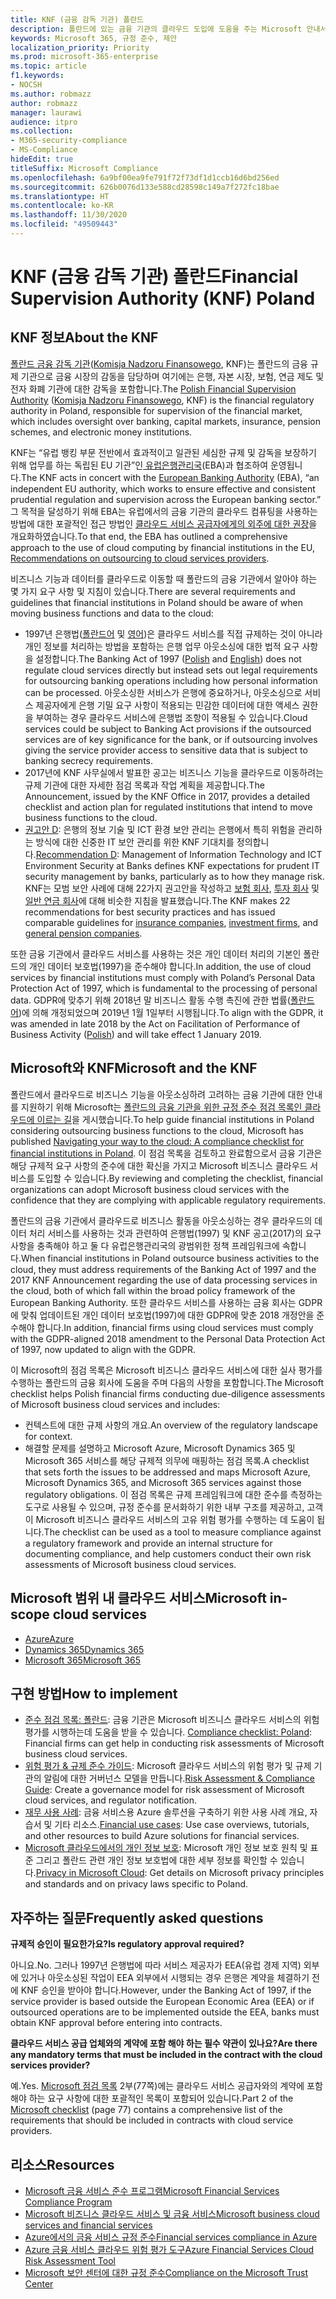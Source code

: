 ```yaml
---
title: KNF (금융 감독 기관) 폴란드
description: 폴란드에 있는 금융 기관의 클라우드 도입에 도움을 주는 Microsoft 안내서입니다.
keywords: Microsoft 365, 규정 준수, 제안
localization_priority: Priority
ms.prod: microsoft-365-enterprise
ms.topic: article
f1.keywords:
- NOCSH
ms.author: robmazz
author: robmazz
manager: laurawi
audience: itpro
ms.collection:
- M365-security-compliance
- MS-Compliance
hideEdit: true
titleSuffix: Microsoft Compliance
ms.openlocfilehash: 6a9bf00ea9fe791f72f73df1d1ccb16d6bd256ed
ms.sourcegitcommit: 626b0076d133e588cd28598c149a7f272fc18bae
ms.translationtype: HT
ms.contentlocale: ko-KR
ms.lasthandoff: 11/30/2020
ms.locfileid: "49509443"
---
```

# <a name="financial-supervision-authority-knf-poland"></a><span data-ttu-id="f6ebd-104">KNF (금융 감독 기관) 폴란드</span><span class="sxs-lookup"><span data-stu-id="f6ebd-104">Financial Supervision Authority (KNF) Poland</span></span>

## <a name="about-the-knf"></a><span data-ttu-id="f6ebd-105">KNF 정보</span><span class="sxs-lookup"><span data-stu-id="f6ebd-105">About the KNF</span></span>

<span data-ttu-id="f6ebd-106">[폴란드 금융 감독 기관](https://www.knf.gov.pl/en/)([Komisja Nadzoru Finansowego](https://www.knf.gov.pl/), KNF)는 폴란드의 금융 규제 기관으로 금융 시장의 감동을 담당하며 여기에는 은행, 자본 시장, 보험, 연금 제도 및 전자 화폐 기관에 대한 감독을 포함합니다.</span><span class="sxs-lookup"><span data-stu-id="f6ebd-106">The [Polish Financial Supervision Authority](https://www.knf.gov.pl/en/) ([Komisja Nadzoru Finansowego](https://www.knf.gov.pl/), KNF) is the financial regulatory authority in Poland, responsible for supervision of the financial market, which includes oversight over banking, capital markets, insurance, pension schemes, and electronic money institutions.</span></span>

<span data-ttu-id="f6ebd-107">KNF는 “유럽 뱅킹 부문 전반에서 효과적이고 일관된 세심한 규제 및 감독을 보장하기 위해 업무를 하는 독립된 EU 기관”인[ 유럽은행관리국](https://eba.europa.eu/about-us)(EBA)과 협조하여 운영됩니다.</span><span class="sxs-lookup"><span data-stu-id="f6ebd-107">The KNF acts in concert with the [European Banking Authority](https://eba.europa.eu/about-us) (EBA), “an independent EU authority, which works to ensure effective and consistent prudential regulation and supervision across the European banking sector.”</span></span> <span data-ttu-id="f6ebd-108">그 목적을 달성하기 위해 EBA는 유럽에서의 금융 기관의 클라우드 컴퓨팅을 사용하는 방법에 대한 포괄적인 접근 방법인 [클라우드 서비스 공급자에게의 외주에 대한 권장](https://eba.europa.eu/documents/10180/2170121/Final+draft+Recommendations+on+Cloud+Outsourcing+%28EBA-Rec-2017-03%29.pdf/5fa5cdde-3219-4e95-946d-0c0d05494362)을 개요화하였습니다.</span><span class="sxs-lookup"><span data-stu-id="f6ebd-108">To that end, the EBA has outlined a comprehensive approach to the use of cloud computing by financial institutions in the EU, [Recommendations on outsourcing to cloud services providers](https://eba.europa.eu/documents/10180/2170121/Final+draft+Recommendations+on+Cloud+Outsourcing+%28EBA-Rec-2017-03%29.pdf/5fa5cdde-3219-4e95-946d-0c0d05494362).</span></span>

<span data-ttu-id="f6ebd-109">비즈니스 기능과 데이터를 클라우드로 이동할 때 폴란드의 금융 기관에서 알아야 하는 몇 가지 요구 사항 및 지침이 있습니다.</span><span class="sxs-lookup"><span data-stu-id="f6ebd-109">There are several requirements and guidelines that financial institutions in Poland should be aware of when moving business functions and data to the cloud:</span></span>

- <span data-ttu-id="f6ebd-110">1997년 은행법([폴란드어](https://www.nbp.pl/akty_prawne/ustawa_o_nbp/ustawa_o_nbp.pdf) 및 [영어](https://www.nbp.pl/en/aktyprawne/thebankingact.pdf))은 클라우드 서비스를 직접 규제하는 것이 아니라 개인 정보를 처리하는 방법을 포함하는 은행 업무 아웃소싱에 대한 법적 요구 사항을 설정합니다.</span><span class="sxs-lookup"><span data-stu-id="f6ebd-110">The Banking Act of 1997 ([Polish](https://www.nbp.pl/akty_prawne/ustawa_o_nbp/ustawa_o_nbp.pdf) and [English](https://www.nbp.pl/en/aktyprawne/thebankingact.pdf)) does not regulate cloud services directly but instead sets out legal requirements for outsourcing banking operations including how personal information can be processed.</span></span> <span data-ttu-id="f6ebd-111">아웃소싱한 서비스가 은행에 중요하거나, 아웃소싱으로 서비스 제공자에게 은행 기밀 요구 사항이 적용되는 민감한 데이터에 대한 액세스 권한을 부여하는 경우 클라우드 서비스에 은행법 조항이 적용될 수 있습니다.</span><span class="sxs-lookup"><span data-stu-id="f6ebd-111">Cloud services could be subject to Banking Act provisions if the outsourced services are of key significance for the bank, or if outsourcing involves giving the service provider access to sensitive data that is subject to banking secrecy requirements.</span></span>
- <span data-ttu-id="f6ebd-112">2017년에 KNF 사무실에서 발표한 공고는 비즈니스 기능을 클라우드로 이동하려는 규제 기관에 대한 자세한 점검 목록과 작업 계획을 제공합니다.</span><span class="sxs-lookup"><span data-stu-id="f6ebd-112">The Announcement, issued by the KNF Office in 2017, provides a detailed checklist and action plan for regulated institutions that intend to move business functions to the cloud.</span></span>
- <span data-ttu-id="f6ebd-113">[권고안 D](https://www.knf.gov.pl/knf/en/komponenty/img/Recommendation_D_44255.pdf): 은행의 정보 기술 및 ICT 환경 보안 관리는 은행에서 특히 위험을 관리하는 방식에 대한 신중한 IT 보안 관리를 위한 KNF 기대치를 정의합니다.</span><span class="sxs-lookup"><span data-stu-id="f6ebd-113">[Recommendation D](https://www.knf.gov.pl/knf/en/komponenty/img/Recommendation_D_44255.pdf): Management of Information Technology and ICT Environment Security at Banks defines KNF expectations for prudent IT security management by banks, particularly as to how they manage risk.</span></span> <span data-ttu-id="f6ebd-114">KNF는 모범 보안 사례에 대해 22가지 권고안을 작성하고 [보험 회사](https://www.knf.gov.pl/knf/en/komponenty/img/knf_136041_KNF_IT_Guidelines_for_Insurance_41850.pdf), [투자 회사](https://www.knf.gov.pl/knf/en/komponenty/img/knf_158416_Wytyczne_IT_firmy_inwestycyjne_eng_47464.pdf) 및 [일반 연금 회사](https://www.knf.gov.pl/knf/en/komponenty/img/knf_136042_KNF_IT_Guidelines_for_Pensions_41851.pdf)에 대해 비슷한 지침을 발표했습니다.</span><span class="sxs-lookup"><span data-stu-id="f6ebd-114">The KNF makes 22 recommendations for best security practices and has issued comparable guidelines for [insurance companies](https://www.knf.gov.pl/knf/en/komponenty/img/knf_136041_KNF_IT_Guidelines_for_Insurance_41850.pdf), [investment firms](https://www.knf.gov.pl/knf/en/komponenty/img/knf_158416_Wytyczne_IT_firmy_inwestycyjne_eng_47464.pdf), and [general pension companies](https://www.knf.gov.pl/knf/en/komponenty/img/knf_136042_KNF_IT_Guidelines_for_Pensions_41851.pdf).</span></span>

<span data-ttu-id="f6ebd-115">또한 금융 기관에서 클라우드 서비스를 사용하는 것은 개인 데이터 처리의 기본인 폴란드의 개인 데이터 보호법(1997)을 준수해야 합니다.</span><span class="sxs-lookup"><span data-stu-id="f6ebd-115">In addition, the use of cloud services by financial institutions must comply with Poland’s Personal Data Protection Act of 1997, which is fundamental to the processing of personal data.</span></span> <span data-ttu-id="f6ebd-116">GDPR에 맞추기 위해 2018년 말 비즈니스 활동 수행 촉진에 관한 법률([폴란드어](https://orka.sejm.gov.pl/proc7.nsf/ustawy/2606_u.htm))에 의해 개정되었으며 2019년 1월 1일부터 시행됩니다.</span><span class="sxs-lookup"><span data-stu-id="f6ebd-116">To align with the GDPR, it was amended in late 2018 by the Act on Facilitation of Performance of Business Activity ([Polish](https://orka.sejm.gov.pl/proc7.nsf/ustawy/2606_u.htm)) and will take effect 1 January 2019.</span></span>

## <a name="microsoft-and-the-knf"></a><span data-ttu-id="f6ebd-117">Microsoft와 KNF</span><span class="sxs-lookup"><span data-stu-id="f6ebd-117">Microsoft and the KNF</span></span>

<span data-ttu-id="f6ebd-118">폴란드에서 클라우드로 비즈니스 기능을 아웃소싱하려 고려하는 금융 기관에 대한 안내를 지원하기 위해 Microsoft는 [폴란드의 금융 기관을 위한 규정 준수 점검 목록인 클라우드에 이르는 길](https://aka.ms/FinServ-Guide-Poland)을 게시했습니다.</span><span class="sxs-lookup"><span data-stu-id="f6ebd-118">To help guide financial institutions in Poland considering outsourcing business functions to the cloud, Microsoft has published [Navigating your way to the cloud: A compliance checklist for financial institutions in Poland](https://aka.ms/FinServ-Guide-Poland).</span></span> <span data-ttu-id="f6ebd-119">이 점검 목록을 검토하고 완료함으로서 금융 기관은 해당 규제적 요구 사항의 준수에 대한 확신을 가지고 Microsoft 비즈니스 클라우드 서비스를 도입할 수 있습니다.</span><span class="sxs-lookup"><span data-stu-id="f6ebd-119">By reviewing and completing the checklist, financial organizations can adopt Microsoft business cloud services with the confidence that they are complying with applicable regulatory requirements.</span></span>

<span data-ttu-id="f6ebd-120">폴란드의 금융 기관에서 클라우드로 비즈니스 활동을 아웃소싱하는 경우 클라우드의 데이터 처리 서비스를 사용하는 것과 관련하여 은행법(1997) 및 KNF 공고(2017)의 요구 사항을 충족해야 하고 둘 다 유럽은행관리국의 광범위한 정책 프레임워크에 속합니다.</span><span class="sxs-lookup"><span data-stu-id="f6ebd-120">When financial institutions in Poland outsource business activities to the cloud, they must address requirements of the Banking Act of 1997 and the 2017 KNF Announcement regarding the use of data processing services in the cloud, both of which fall within the broad policy framework of the European Banking Authority.</span></span> <span data-ttu-id="f6ebd-121">또한 클라우드 서비스를 사용하는 금융 회사는 GDPR에 맞춰 업데이트된 개인 데이터 보호법(1997)에 대한 GDPR에 맞춘 2018 개정안을 준수해야 합니다.</span><span class="sxs-lookup"><span data-stu-id="f6ebd-121">In addition, financial firms using cloud services must comply with the GDPR-aligned 2018 amendment to the Personal Data Protection Act of 1997, now updated to align with the GDPR.</span></span>

<span data-ttu-id="f6ebd-122">이 Microsoft의 점검 목록은 Microsoft 비즈니스 클라우드 서비스에 대한 실사 평가를 수행하는 폴란드의 금융 회사에 도움을 주며 다음의 사항을 포함합니다.</span><span class="sxs-lookup"><span data-stu-id="f6ebd-122">The Microsoft checklist helps Polish financial firms conducting due-diligence assessments of Microsoft business cloud services and includes:</span></span>

- <span data-ttu-id="f6ebd-123">컨텍스트에 대한 규제 사항의 개요.</span><span class="sxs-lookup"><span data-stu-id="f6ebd-123">An overview of the regulatory landscape for context.</span></span>
- <span data-ttu-id="f6ebd-124">해결할 문제를 설명하고 Microsoft Azure, Microsoft Dynamics 365 및 Microsoft 365 서비스를 해당 규제적 의무에 매핑하는 점검 목록.</span><span class="sxs-lookup"><span data-stu-id="f6ebd-124">A checklist that sets forth the issues to be addressed and maps Microsoft Azure, Microsoft Dynamics 365, and Microsoft 365 services against those regulatory obligations.</span></span> <span data-ttu-id="f6ebd-125">이 점검 목록은 규제 프레임워크에 대한 준수를 측정하는 도구로 사용될 수 있으며, 규정 준수를 문서화하기 위한 내부 구조를 제공하고, 고객이 Microsoft 비즈니스 클라우드 서비스의 고유 위험 평가를 수행하는 데 도움이 됩니다.</span><span class="sxs-lookup"><span data-stu-id="f6ebd-125">The checklist can be used as a tool to measure compliance against a regulatory framework and provide an internal structure for documenting compliance, and help customers conduct their own risk assessments of Microsoft business cloud services.</span></span>

## <a name="microsoft-in-scope-cloud-services"></a><span data-ttu-id="f6ebd-126">Microsoft 범위 내 클라우드 서비스</span><span class="sxs-lookup"><span data-stu-id="f6ebd-126">Microsoft in-scope cloud services</span></span>

- [<span data-ttu-id="f6ebd-127">Azure</span><span class="sxs-lookup"><span data-stu-id="f6ebd-127">Azure</span></span>](https://aka.ms/AzureCompliance)
- [<span data-ttu-id="f6ebd-128">Dynamics 365</span><span class="sxs-lookup"><span data-stu-id="f6ebd-128">Dynamics 365</span></span>](https://aka.ms/d365-compliance-list)
- [<span data-ttu-id="f6ebd-129">Microsoft 365</span><span class="sxs-lookup"><span data-stu-id="f6ebd-129">Microsoft 365</span></span>](https://aka.ms/o365-compliance-framework)

## <a name="how-to-implement"></a><span data-ttu-id="f6ebd-130">구현 방법</span><span class="sxs-lookup"><span data-stu-id="f6ebd-130">How to implement</span></span>

- <span data-ttu-id="f6ebd-131">[준수 점검 목록: 폴란드](https://aka.ms/FinServ-Guide-Poland): 금융 기관은 Microsoft 비즈니스 클라우드 서비스의 위험 평가를 시행하는데 도움을 받을 수 있습니다. </span><span class="sxs-lookup"><span data-stu-id="f6ebd-131">[Compliance checklist: Poland](https://aka.ms/FinServ-Guide-Poland): Financial firms can get help in conducting risk assessments of Microsoft business cloud services.</span></span>
- <span data-ttu-id="f6ebd-132">[위험 평가 & 규제 준수 가이드](https://aka.ms/RiskGovernanceGuide): Microsoft 클라우드 서비스의 위험 평가 및 규제 기관의 알림에 대한 거버넌스 모델을 만듭니다.</span><span class="sxs-lookup"><span data-stu-id="f6ebd-132">[Risk Assessment & Compliance Guide](https://aka.ms/RiskGovernanceGuide): Create a governance model for risk assessment of Microsoft cloud services, and regulator notification.</span></span>
- <span data-ttu-id="f6ebd-133">[재무 사용 사례](https://docs.microsoft.com/azure/industry/financial/): 금융 서비스용 Azure 솔루션을 구축하기 위한 사용 사례 개요, 자습서 및 기타 리소스.</span><span class="sxs-lookup"><span data-stu-id="f6ebd-133">[Financial use cases](https://docs.microsoft.com/azure/industry/financial/): Use case overviews, tutorials, and other resources to build Azure solutions for financial services.</span></span>
- <span data-ttu-id="f6ebd-134">[Microsoft 클라우드에서의 개인 정보 보호](https://aka.ms/MCSPrivacy): Microsoft 개인 정보 보호 원칙 및 표준 그리고 폴란드 관련 개인 정보 보호법에 대한 세부 정보를 확인할 수 있습니다.</span><span class="sxs-lookup"><span data-stu-id="f6ebd-134">[Privacy in Microsoft Cloud](https://aka.ms/MCSPrivacy): Get details on Microsoft privacy principles and standards and on privacy laws specific to Poland.</span></span>

## <a name="frequently-asked-questions"></a><span data-ttu-id="f6ebd-135">자주하는 질문</span><span class="sxs-lookup"><span data-stu-id="f6ebd-135">Frequently asked questions</span></span>

<span data-ttu-id="f6ebd-136">**규제적 승인이 필요한가요?**</span><span class="sxs-lookup"><span data-stu-id="f6ebd-136">**Is regulatory approval required?**</span></span>

<span data-ttu-id="f6ebd-137">아니요.</span><span class="sxs-lookup"><span data-stu-id="f6ebd-137">No.</span></span> <span data-ttu-id="f6ebd-138">그러나 1997년 은행법에 따라 서비스 제공자가 EEA(유럽 경제 지역) 외부에 있거나 아웃소싱된 작업이 EEA 외부에서 시행되는 경우 은행은 계약을 체결하기 전에 KNF 승인을 받아야 합니다.</span><span class="sxs-lookup"><span data-stu-id="f6ebd-138">However, under the Banking Act of 1997, if the service provider is based outside the European Economic Area (EEA) or if outsourced operations are to be implemented outside the EEA, banks must obtain KNF approval before entering into contracts.</span></span>

<span data-ttu-id="f6ebd-139">**클라우드 서비스 공급 업체와의 계약에 포함 해야 하는 필수 약관이 있나요?**</span><span class="sxs-lookup"><span data-stu-id="f6ebd-139">**Are there any mandatory terms that must be included in the contract with the cloud services provider?**</span></span>

<span data-ttu-id="f6ebd-140">예.</span><span class="sxs-lookup"><span data-stu-id="f6ebd-140">Yes.</span></span> <span data-ttu-id="f6ebd-141">[Microsoft 점검 목록](https://aka.ms/FinServ-Guide-Poland) 2부(77쪽)에는 클라우드 서비스 공급자와의 계약에 포함해야 하는 요구 사항에 대한 포괄적인 목록이 포함되어 있습니다.</span><span class="sxs-lookup"><span data-stu-id="f6ebd-141">Part 2 of the [Microsoft checklist](https://aka.ms/FinServ-Guide-Poland) (page 77) contains a comprehensive list of the requirements that should be included in contracts with cloud service providers.</span></span>

## <a name="resources"></a><span data-ttu-id="f6ebd-142">리소스</span><span class="sxs-lookup"><span data-stu-id="f6ebd-142">Resources</span></span>

- [<span data-ttu-id="f6ebd-143">Microsoft 금융 서비스 준수 프로그램</span><span class="sxs-lookup"><span data-stu-id="f6ebd-143">Microsoft Financial Services Compliance Program</span></span>](https://aka.ms/FSCP-Print)
- [<span data-ttu-id="f6ebd-144">Microsoft 비즈니스 클라우드 서비스 및 금융 서비스</span><span class="sxs-lookup"><span data-stu-id="f6ebd-144">Microsoft business cloud services and financial services</span></span>](https://www.microsoft.com/trustcenter/cloudservices/financialservices)
- [<span data-ttu-id="f6ebd-145">Azure에서의 금융 서비스 규정 준수</span><span class="sxs-lookup"><span data-stu-id="f6ebd-145">Financial services compliance in Azure</span></span>](https://azure.microsoft.com/resources/videos/azurecon-2015-financial-services-compliance-in-azure/)
- [<span data-ttu-id="f6ebd-146">Azure 금융 서비스 클라우드 위험 평가 도구</span><span class="sxs-lookup"><span data-stu-id="f6ebd-146">Azure Financial Services Cloud Risk Assessment Tool</span></span>](https://servicetrust.microsoft.com/ViewPage/FFIECBlueprint?command=Download&downloadType=Document&downloadId=079a1973-711a-428f-9312-9ddd290cff7b&docTab=c726d5c0-2d1e-11e8-a485-57140ec19669_PaaS)
- [<span data-ttu-id="f6ebd-147">Microsoft 보안 센터에 대한 규정 준수</span><span class="sxs-lookup"><span data-stu-id="f6ebd-147">Compliance on the Microsoft Trust Center</span></span>](https://www.microsoft.com/trust-center/compliance/compliance-overview)
